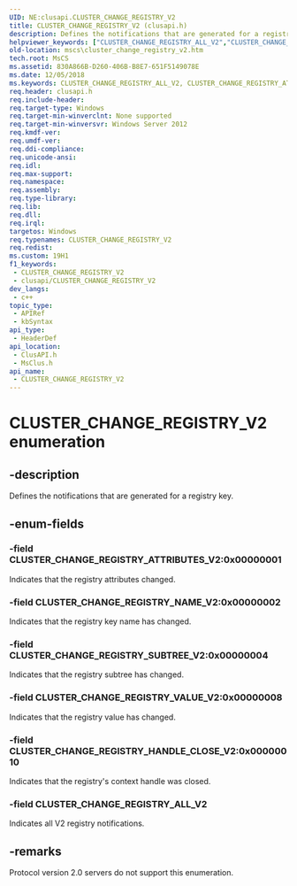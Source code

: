 ```yaml
---
UID: NE:clusapi.CLUSTER_CHANGE_REGISTRY_V2
title: CLUSTER_CHANGE_REGISTRY_V2 (clusapi.h)
description: Defines the notifications that are generated for a registry key. (CLUSTER_CHANGE_REGISTRY_V2)
helpviewer_keywords: ["CLUSTER_CHANGE_REGISTRY_ALL_V2","CLUSTER_CHANGE_REGISTRY_ATTRIBUTES_V2","CLUSTER_CHANGE_REGISTRY_HANDLE_CLOSE_V2","CLUSTER_CHANGE_REGISTRY_NAME_V2","CLUSTER_CHANGE_REGISTRY_SUBTREE_V2","CLUSTER_CHANGE_REGISTRY_V2","CLUSTER_CHANGE_REGISTRY_V2 enumeration [Failover Cluster]","CLUSTER_CHANGE_REGISTRY_VALUE_V2","clusapi/CLUSTER_CHANGE_REGISTRY_ALL_V2","clusapi/CLUSTER_CHANGE_REGISTRY_ATTRIBUTES_V2","clusapi/CLUSTER_CHANGE_REGISTRY_HANDLE_CLOSE_V2","clusapi/CLUSTER_CHANGE_REGISTRY_NAME_V2","clusapi/CLUSTER_CHANGE_REGISTRY_SUBTREE_V2","clusapi/CLUSTER_CHANGE_REGISTRY_V2","clusapi/CLUSTER_CHANGE_REGISTRY_VALUE_V2","msclus/CLUSTER_CHANGE_REGISTRY_ALL_V2","msclus/CLUSTER_CHANGE_REGISTRY_ATTRIBUTES_V2","msclus/CLUSTER_CHANGE_REGISTRY_HANDLE_CLOSE_V2","msclus/CLUSTER_CHANGE_REGISTRY_NAME_V2","msclus/CLUSTER_CHANGE_REGISTRY_SUBTREE_V2","msclus/CLUSTER_CHANGE_REGISTRY_V2","msclus/CLUSTER_CHANGE_REGISTRY_VALUE_V2","mscs.cluster_change_registry_v2"]
old-location: mscs\cluster_change_registry_v2.htm
tech.root: MsCS
ms.assetid: 830A866B-D260-406B-B8E7-651F5149078E
ms.date: 12/05/2018
ms.keywords: CLUSTER_CHANGE_REGISTRY_ALL_V2, CLUSTER_CHANGE_REGISTRY_ATTRIBUTES_V2, CLUSTER_CHANGE_REGISTRY_HANDLE_CLOSE_V2, CLUSTER_CHANGE_REGISTRY_NAME_V2, CLUSTER_CHANGE_REGISTRY_SUBTREE_V2, CLUSTER_CHANGE_REGISTRY_V2, CLUSTER_CHANGE_REGISTRY_V2 enumeration [Failover Cluster], CLUSTER_CHANGE_REGISTRY_VALUE_V2, clusapi/CLUSTER_CHANGE_REGISTRY_ALL_V2, clusapi/CLUSTER_CHANGE_REGISTRY_ATTRIBUTES_V2, clusapi/CLUSTER_CHANGE_REGISTRY_HANDLE_CLOSE_V2, clusapi/CLUSTER_CHANGE_REGISTRY_NAME_V2, clusapi/CLUSTER_CHANGE_REGISTRY_SUBTREE_V2, clusapi/CLUSTER_CHANGE_REGISTRY_V2, clusapi/CLUSTER_CHANGE_REGISTRY_VALUE_V2, msclus/CLUSTER_CHANGE_REGISTRY_ALL_V2, msclus/CLUSTER_CHANGE_REGISTRY_ATTRIBUTES_V2, msclus/CLUSTER_CHANGE_REGISTRY_HANDLE_CLOSE_V2, msclus/CLUSTER_CHANGE_REGISTRY_NAME_V2, msclus/CLUSTER_CHANGE_REGISTRY_SUBTREE_V2, msclus/CLUSTER_CHANGE_REGISTRY_V2, msclus/CLUSTER_CHANGE_REGISTRY_VALUE_V2, mscs.cluster_change_registry_v2
req.header: clusapi.h
req.include-header: 
req.target-type: Windows
req.target-min-winverclnt: None supported
req.target-min-winversvr: Windows Server 2012
req.kmdf-ver: 
req.umdf-ver: 
req.ddi-compliance: 
req.unicode-ansi: 
req.idl: 
req.max-support: 
req.namespace: 
req.assembly: 
req.type-library: 
req.lib: 
req.dll: 
req.irql: 
targetos: Windows
req.typenames: CLUSTER_CHANGE_REGISTRY_V2
req.redist: 
ms.custom: 19H1
f1_keywords:
 - CLUSTER_CHANGE_REGISTRY_V2
 - clusapi/CLUSTER_CHANGE_REGISTRY_V2
dev_langs:
 - c++
topic_type:
 - APIRef
 - kbSyntax
api_type:
 - HeaderDef
api_location:
 - ClusAPI.h
 - MsClus.h
api_name:
 - CLUSTER_CHANGE_REGISTRY_V2
---
```


# CLUSTER_CHANGE_REGISTRY_V2 enumeration


## -description

Defines the notifications that are generated for a registry key.

## -enum-fields

### -field CLUSTER_CHANGE_REGISTRY_ATTRIBUTES_V2:0x00000001

Indicates that the registry attributes changed.

### -field CLUSTER_CHANGE_REGISTRY_NAME_V2:0x00000002

Indicates that the registry key name has changed.

### -field CLUSTER_CHANGE_REGISTRY_SUBTREE_V2:0x00000004

Indicates that the registry subtree has changed.

### -field CLUSTER_CHANGE_REGISTRY_VALUE_V2:0x00000008

Indicates that the registry value has changed.

### -field CLUSTER_CHANGE_REGISTRY_HANDLE_CLOSE_V2:0x00000010

Indicates that the registry's context handle was closed.

### -field CLUSTER_CHANGE_REGISTRY_ALL_V2

Indicates all V2 registry notifications.

## -remarks

Protocol version 2.0 servers do not support this enumeration.


